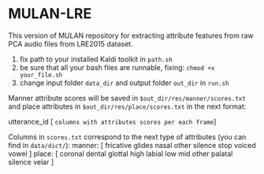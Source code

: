# MULAN-LRE
This version of MULAN repository for extracting attribute features from raw PCA audio files from LRE2015 dataset. 

1. fix path to your installed Kaldi toolkit in `path.sh`
2. be sure that all your bash files are runnable, fixing: `chmod +x your_file.sh`
3. change input folder `data_dir` and output folder `out_dir` in `run.sh`

Manner attribute scores will be saved in `$out_dir/res/manner/scores.txt` and place attributes in `$out_dir/res/place/scores.txt` in the next format:

utterance_id [ `columns with attributes scores per each frame`]

Columns in `scores.txt` correspond to the next type of attributes (you can find in `data/dict/`): 
manner: [ fricative glides nasal other silence stop voiced vowel ]
place: [ coronal dental glottal high labial low mid other palatal silence velar ]
